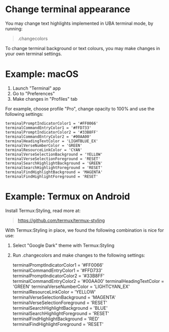 # Change terminal appearance

You may change text highlights implemented in UBA terminal mode, by running:

> .changecolors

To change terminal background or text colours, you may make changes in your own terminal settings.

# Example: macOS

1) Launch "Terminal" app
2) Go to "Preferences"
3) Make changes in "Profiles" tab

For example, choose profile "Pro", change opacity to 100% and use the following settings:

    terminalPromptIndicatorColor1 = '#FF0066'
    terminalCommandEntryColor1 = '#FFD733'
    terminalPromptIndicatorColor2 = '#33B8FF'
    terminalCommandEntryColor2 = '#00AA00'
    terminalHeadingTextColor = 'LIGHTBLUE_EX'
    terminalVerseNumberColor = 'GREEN'
    terminalResourceLinkColor = 'CYAN'
    terminalVerseSelectionBackground = 'YELLOW'
    terminalVerseSelectionForeground = 'RESET'
    terminalSearchHighlightBackground = 'GREEN'
    terminalSearchHighlightForeground = 'RESET'
    terminalFindHighlightBackground = 'MAGENTA'
    terminalFindHighlightForeground = 'RESET'

# Example: Termux on Android

Install Termux:Styling, read more at:

> https://github.com/termux/termux-styling

With Termux:Styling in place, we found the following combination is nice for use:

1) Select "Google Dark" theme with Termux:Styling

2) Run .changecolors and make changes to the following settings:

    terminalPromptIndicatorColor1 = '#FF0066'
    terminalCommandEntryColor1 = '#FFD733'
    terminalPromptIndicatorColor2 = '#33B8FF'
    terminalCommandEntryColor2 = '#00AA00'
    terminalHeadingTextColor = 'GREEN'
    terminalVerseNumberColor = 'LIGHTCYAN_EX'
    terminalResourceLinkColor = 'YELLOW'
    terminalVerseSelectionBackground = 'MAGENTA'
    terminalVerseSelectionForeground = 'RESET'
    terminalSearchHighlightBackground = 'BLUE'
    terminalSearchHighlightForeground = 'RESET'
    terminalFindHighlightBackground = 'RED'
    terminalFindHighlightForeground = 'RESET'
